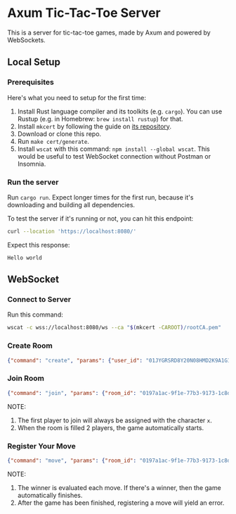 # Axum Tic-Tac-Toe Server

This is a server for tic-tac-toe games, made by Axum and powered by WebSockets.

## Local Setup

### Prerequisites

Here's what you need to setup for the first time:
1. Install Rust language compiler and its toolkits (e.g. `cargo`). You can use Rustup (e.g. in Homebrew: `brew install rustup`) for that.
2. Install `mkcert` by following the guide on [its repository](https://github.com/FiloSottile/mkcert).
3. Download or clone this repo.
4. Run `make cert/generate`.
5. Install `wscat` with this command: `npm install --global wscat`. This would be useful to test WebSocket connection without Postman or Insomnia.

### Run the server

Run `cargo run`. Expect longer times for the first run, because it's downloading and building all dependencies.

To test the server if it's running or not, you can hit this endpoint:
```sh
curl --location 'https://localhost:8080/'
```

Expect this response:
```
Hello world
```

## WebSocket

### Connect to Server

Run this command:
```sh
wscat -c wss://localhost:8080/ws --ca "$(mkcert -CAROOT)/rootCA.pem"
```

### Create Room

```json
{"command": "create", "params": {"user_id": "01JYGRSRD8Y20N08HMD2K9A1G1"}}
```

### Join Room

```json
{"command": "join", "params": {"room_id": "0197a1ac-9f1e-77b3-9173-1c8d57b91106", "user_id": "01JYGRSRD8Y20N08HMD2K9A1G1"}}
```

NOTE:
1. The first player to join will always be assigned with the character `x`.
2. When the room is filled 2 players, the game automatically starts.

### Register Your Move

```json
{"command": "move", "params": {"room_id": "0197a1ac-9f1e-77b3-9173-1c8d57b91106", "user_id": "01JYGRSRD8Y20N08HMD2K9A1G1", "row": "0", "column": "2"}}
```

NOTE:
1. The winner is evaluated each move. If there's a winner, then the game automatically finishes.
2. After the game has been finished, registering a move will yield an error.

